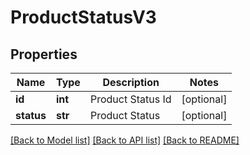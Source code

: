 # ProductStatusV3

## Properties
Name | Type | Description | Notes
------------ | ------------- | ------------- | -------------
**id** | **int** | Product Status Id | [optional] 
**status** | **str** | Product Status | [optional] 

[[Back to Model list]](../README.md#documentation-for-models) [[Back to API list]](../README.md#documentation-for-api-endpoints) [[Back to README]](../README.md)


